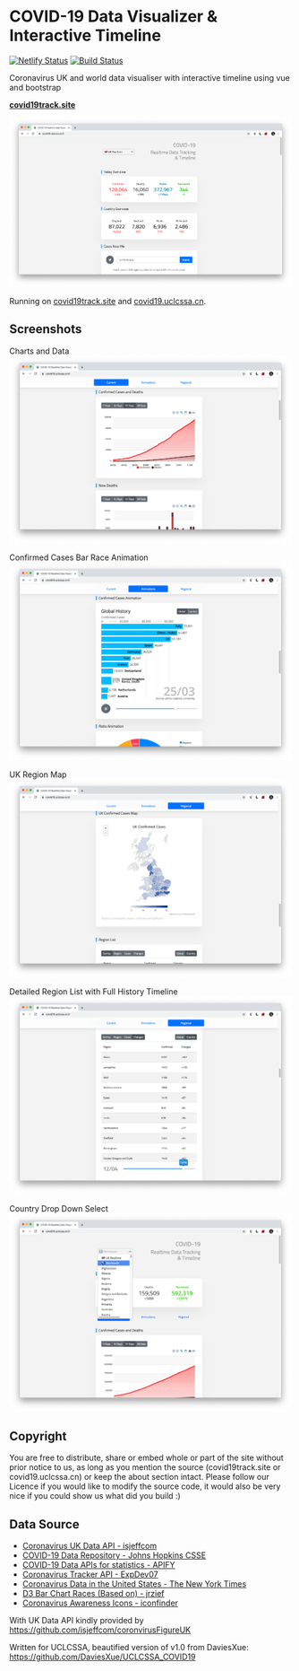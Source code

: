 # COVID-19 Data Visualizer & Interactive Timeline

[![Netlify Status](https://api.netlify.com/api/v1/badges/91994753-67d0-4843-a818-95839ac7023c/deploy-status)](https://app.netlify.com/sites/covid19-realtime/deploys)
[![Build Status](https://travis-ci.com/henryz00/COVID-19-Timeline-Data-Visualizer.svg?branch=master)](https://travis-ci.com/henryz00/COVID-19-Timeline-Data-Visualizer)


Coronavirus UK and world data visualiser with interactive timeline using vue and bootstrap

**[covid19track.site](https://covid19track.site/)**

![img1](screenshots/1.png)

Running on [covid19track.site](https://covid19track.site/) and [covid19.uclcssa.cn](https://covid19.uclcssa.cn).
## Screenshots
Charts and Data
![img1](screenshots/2.png)

Confirmed Cases Bar Race Animation
![img1](screenshots/3.png)

UK Region Map
![img1](screenshots/4.png)

Detailed Region List with Full History Timeline
![img1](screenshots/5.png)

Country Drop Down Select
![img1](screenshots/6.png)

## Copyright
You are free to distribute, share or embed whole or part of the site without prior notice to us, 
as long as you mention the source (covid19track.site or covid19.uclcssa.cn) or keep the about section 
intact. Please follow our Licence if you would like to modify the source code, it would also be very nice
 if you could show us what did you build :)

## Data Source
<ul>
    <li><a href="https://github.com/isjeffcom/coronvirusFigureUK">Coronavirus UK Data API - isjeffcom</a></li>
    <li><a href="https://github.com/CSSEGISandData/COVID-19">COVID-19 Data Repository - Johns Hopkins CSSE</a></li>
    <li><a href="https://apify.com/covid-19">COVID-19 Data APIs for statistics - APIFY</a></li>
    <li><a href="https://github.com/ExpDev07/coronavirus-tracker-api">Coronavirus Tracker API - ExpDev07</a></li>
    <li><a href="https://github.com/nytimes/covid-19-data">Coronavirus Data in the United States - The New York Times</a></li>
    <li><a href="https://gist.github.com/jrzief/70f1f8a5d066a286da3a1e699823470f">D3 Bar Chart Races (Based on) - jrzief</a></li>
    <li><a href="https://www.iconfinder.com/p/coronavirus-awareness-icons">Coronavirus Awareness Icons - iconfinder</a></li>
</ul>

With UK Data API kindly provided by https://github.com/isjeffcom/coronvirusFigureUK

Written for UCLCSSA, beautified version of v1.0 from DaviesXue: https://github.com/DaviesXue/UCLCSSA_COVID19
